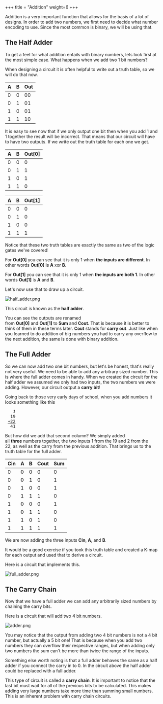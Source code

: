 +++
title = "Addition"
weight=6
+++

Addition is a very important function that allows for the basis of a lot of designs. In order to add two numbers, we first need to decide what number encoding to use. Since the most common is binary, we will be using that.

## The Half Adder

To get a feel for what addition entails with binary numbers, lets look first at the most simple case. What happens when we add two 1 bit numbers?

When designing a circuit it is often helpful to write out a truth table, so we will do that now.

|A|B|Out|
|---|---|---|
|0|0|00|
|0|1|01|
|1|0|01|
|1|1|10|

It is easy to see now that if we only output one bit then when you add 1 and 1 together the result will be incorrect. That means that our circuit will have to have two outputs. If we write out the truth table for each one we get.

|A|B|Out[0]|
|---|---|---|
|0|0|0|
|0|1|1|
|1|0|1|
|1|1|0|

|A|B|Out[1]|
|---|---|---|
|0|0|0|
|0|1|0|
|1|0|0|
|1|1|1|

Notice that these two truth tables are exactly the same as two of the logic gates we've covered!

For **Out[0]** you can see that it is only 1 when **the inputs are different**. In other words **Out[0]** is **A** xor **B**.

For **Out[1]** you can see that it is only 1 when **the inputs are both 1**. In other words **Out[1]** is **A** and **B**.

Let's now use that to draw up a circuit.

![half_adder.png](https://cdn.alchitry.com/background/half_adder.png)

This circuit is known as the **half adder**.

You can see the outputs are renamed from **Out[0]** and **Out[1]** to **Sum** and **Cout**. That is because it is better to think of them in these terms later. **Cout** stands for **carry out**. Just like when you learned to do addition of big numbers you had to carry any overflow to the next addition, the same is done with binary addition.

## The Full Adder

So we can now add two one bit numbers, but let's be honest, that's really not very useful. We need to be able to add any arbitrary sized number. This is where the full adder comes in handy. When we created the circuit for the half adder we assumed we only had two inputs, the two numbers we were adding. However, our circuit output a **carry bit**!

Going back to those very early days of school, when you add numbers it looks something like this

<pre style="font-family:monospace">   <em>1</em>
  19
 <span style="text-decoration:underline">+22</span>
  41</pre>

But how did we add that second column? We simply added all **three** numbers together, the two inputs 1 from the 19 and 2 from the 22, as well as the carry from the previous addition. That brings us to the truth table for the full adder.

|Cin|A|B|Cout|Sum|
|---|---|---|---|---|
|0|0|0|0|0|
|0|0|1|0|1|
|0|1|0|0|1|
|0|1|1|1|0|
|1|0|0|0|1|
|1|0|1|1|0|
|1|1|0|1|0|
|1|1|1|1|1|

We are now adding the three inputs **Cin**, **A**, and **B**.

It would be a good exercise if you took this truth table and created a K-map for each output and used that to derive a circuit.

Here is a circuit that implements this.

![full_adder.png](https://cdn.alchitry.com/background/full_adder.png)

## The Carry Chain

Now that we have a full adder we can add any arbitrarily sized numbers by chaining the carry bits.

Here is a circuit that will add two 4 bit numbers.

![adder.png](https://cdn.alchitry.com/background/adder.png)

You may notice that the output from adding two 4 bit numbers is not a 4 bit number, but actually a 5 bit one! That is because when you add two numbers they can overflow their respective ranges, but when adding only two numbers the sum can't be more than twice the range of the inputs. 

Something else worth noting is that a full adder behaves the same as a half adder if you connect the carry in to 0. In the circuit above the half adder could be replaced with a full adder.

This type of circuit is called a **carry chain**. It is important to notice that the last bit must wait for all of the previous bits to be calculated. This makes adding very large numbers take more time than summing small numbers. This is an inherent problem with carry chain circuits.